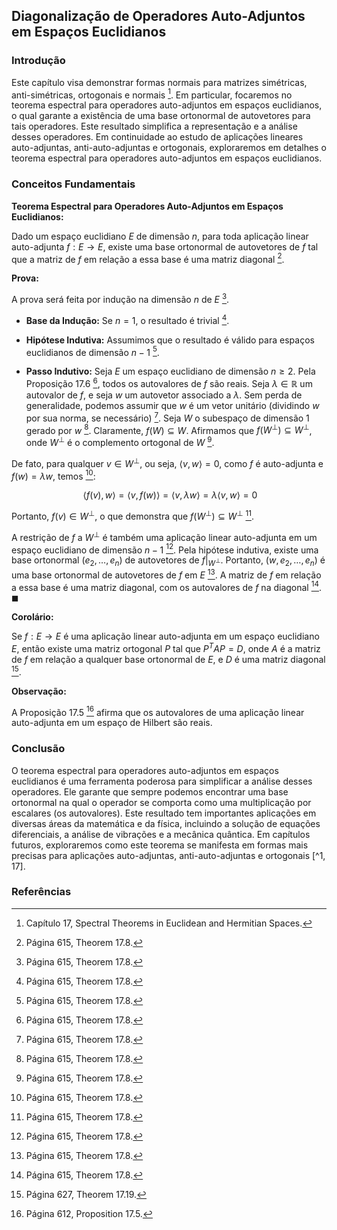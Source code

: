 ## Diagonalização de Operadores Auto-Adjuntos em Espaços Euclidianos

### Introdução
Este capítulo visa demonstrar formas normais para matrizes simétricas, anti-simétricas, ortogonais e normais [^1]. Em particular, focaremos no teorema espectral para operadores auto-adjuntos em espaços euclidianos, o qual garante a existência de uma base ortonormal de autovetores para tais operadores. Este resultado simplifica a representação e a análise desses operadores. Em continuidade ao estudo de aplicações lineares auto-adjuntas, anti-auto-adjuntas e ortogonais, exploraremos em detalhes o teorema espectral para operadores auto-adjuntos em espaços euclidianos.

### Conceitos Fundamentais

**Teorema Espectral para Operadores Auto-Adjuntos em Espaços Euclidianos:**

Dado um espaço euclidiano $E$ de dimensão $n$, para toda aplicação linear auto-adjunta $f: E \rightarrow E$, existe uma base ortonormal de autovetores de $f$ tal que a matriz de $f$ em relação a essa base é uma matriz diagonal [^7].

**Prova:**

A prova será feita por indução na dimensão $n$ de $E$ [^7].

*   **Base da Indução:** Se $n = 1$, o resultado é trivial [^7].

*   **Hipótese Indutiva:** Assumimos que o resultado é válido para espaços euclidianos de dimensão $n-1$ [^7].

*   **Passo Indutivo:** Seja $E$ um espaço euclidiano de dimensão $n \geq 2$. Pela Proposição 17.6 [^7], todos os autovalores de $f$ são reais. Seja $\lambda \in \mathbb{R}$ um autovalor de $f$, e seja $w$ um autovetor associado a $\lambda$. Sem perda de generalidade, podemos assumir que $w$ é um vetor unitário (dividindo $w$ por sua norma, se necessário) [^7]. Seja $W$ o subespaço de dimensão 1 gerado por $w$ [^7]. Claramente, $f(W) \subseteq W$. Afirmamos que $f(W^\perp) \subseteq W^\perp$, onde $W^\perp$ é o complemento ortogonal de $W$ [^7].

De fato, para qualquer $v \in W^\perp$, ou seja, $\langle v, w \rangle = 0$, como $f$ é auto-adjunta e $f(w) = \lambda w$, temos [^7]:

$$\
\langle f(v), w \rangle = \langle v, f(w) \rangle = \langle v, \lambda w \rangle = \lambda \langle v, w \rangle = 0
$$

Portanto, $f(v) \in W^\perp$, o que demonstra que $f(W^\perp) \subseteq W^\perp$ [^7].

A restrição de $f$ a $W^\perp$ é também uma aplicação linear auto-adjunta em um espaço euclidiano de dimensão $n-1$ [^7]. Pela hipótese indutiva, existe uma base ortonormal $(e_2, \dots, e_n)$ de autovetores de $f|_{W^\perp}$. Portanto, $(w, e_2, \dots, e_n)$ é uma base ortonormal de autovetores de $f$ em $E$ [^7]. A matriz de $f$ em relação a essa base é uma matriz diagonal, com os autovalores de $f$ na diagonal [^7]. $\blacksquare$

**Corolário:**

Se $f : E \rightarrow E$ é uma aplicação linear auto-adjunta em um espaço euclidiano $E$, então existe uma matriz ortogonal $P$ tal que $P^T A P = D$, onde $A$ é a matriz de $f$ em relação a qualquer base ortonormal de $E$, e $D$ é uma matriz diagonal [^18].

**Observação:**

A Proposição 17.5 [^4] afirma que os autovalores de uma aplicação linear auto-adjunta em um espaço de Hilbert são reais.

### Conclusão

O teorema espectral para operadores auto-adjuntos em espaços euclidianos é uma ferramenta poderosa para simplificar a análise desses operadores. Ele garante que sempre podemos encontrar uma base ortonormal na qual o operador se comporta como uma multiplicação por escalares (os autovalores). Este resultado tem importantes aplicações em diversas áreas da matemática e da física, incluindo a solução de equações diferenciais, a análise de vibrações e a mecânica quântica. Em capítulos futuros, exploraremos como este teorema se manifesta em formas mais precisas para aplicações auto-adjuntas, anti-auto-adjuntas e ortogonais [^1, 17].

### Referências
[^1]: Capítulo 17, Spectral Theorems in Euclidean and Hermitian Spaces.
[^4]: Página 612, Proposition 17.5.
[^7]: Página 615, Theorem 17.8.
[^18]: Página 627, Theorem 17.19.

<!-- END -->